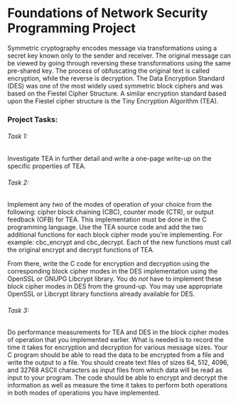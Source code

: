 # Foundations of Network Security Programming Project

Symmetric cryptography encodes message via transformations using a secret key known only to the sender and receiver. The original message can be viewed by going through reversing these transformations using the same pre-shared key. The process of obfuscating the original text is called encryption, while the reverse is decryption. The Data Encryption Standard (DES) was one of the most widely used symmetric block ciphers and was based on the Fiestel Cipher Structure. A similar encryption standard based upon the Fiestel cipher structure is the Tiny Encryption Algorithm (TEA).

### Project Tasks:
###### Task 1:
Investigate TEA in further detail and write a one-page write-up on the specific properties of TEA.
###### Task 2:
Implement any *two* of the modes of operation of your choice from the following: cipher block chaining (CBC), counter mode (CTR), or output feedback (OFB) for TEA. This implementation must be done in the C programming language. Use the TEA source code and add the two additional functions for each block cipher mode you're implementing. For example: cbc_encrypt and cbc_decrypt. Each of the new functions must call the original encrypt and decrypt functions of TEA.

From there, write the C code for encryption and decryption using the corresponding block cipher modes in the DES implementation using the OpenSSL or GNUPG Libcrypt library. You do *not* have to implement these block cipher modes in DES from the ground-up. You may use appropriate OpenSSL or Libcrypt library functions already available for DES.
###### Task 3:
Do performance measurements for TEA and DES in the block cipher modes of operation that you implemented earlier. What is needed is to record the time it takes for encryption and decryption for various message sizes. Your C program should be able to read the data to be encrypted from a file and write the output to a file. You should create text files of sizes 64, 512, 4096, and 32768 ASCII characters as input files from which data will be read as input to your program. The code should be able to encrypt and decrypt the information as well as measure the time it takes to perform both operations in both modes of operations you have implemented.
